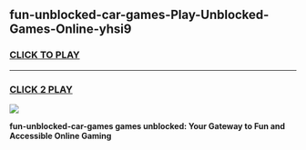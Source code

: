 
## fun-unblocked-car-games-Play-Unblocked-Games-Online-yhsi9
<h3>
<a href="https://premium76.site?title=fun-unblocked-car-games&ref=24A">CLICK TO PLAY</a></h3>
<hr>

<h3>
<a href="https://premium76.site?title=fun-unblocked-car-games&ref=24A">CLICK 2 PLAY</a>
  
</h3>

<a href="https://premium76.site?title=fun-unblocked-car-games&ref=24A"><img src="https://clearcache.store/games.png"></a>


**fun-unblocked-car-games games unblocked: Your Gateway to Fun and Accessible Online Gaming**
